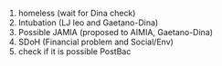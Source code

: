 1. homeless (wait for Dina check)
2. Intubation (LJ leo and Gaetano-Dina)
3. Possible JAMIA (proposed to AIMIA, Gaetano-Dina)
4. SDoH (Financial problem and Social/Env)
5. check if it is possible PostBac
